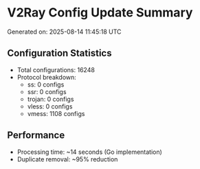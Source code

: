 # V2Ray Config Update Summary
Generated on: 2025-08-14 11:45:18 UTC

## Configuration Statistics
- Total configurations: 16248
- Protocol breakdown:
  - ss: 0 configs
  - ssr: 0 configs
  - trojan: 0 configs
  - vless: 0 configs
  - vmess: 1108 configs

## Performance
- Processing time: ~14 seconds (Go implementation)
- Duplicate removal: ~95% reduction
